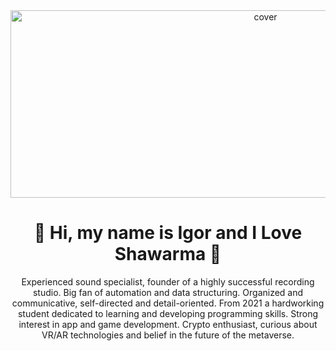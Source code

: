 <div align="center">
<img width="800pxl" height = "300pxl" src="https://media4.giphy.com/media/lovPEehUzdQRi1bgKk/giphy.gif?cid=6c09b952frrbu9kcwkj0c5562ms9w2n35h8kkihqfw2ag1cw&rid=giphy.gif&ct=s?h=257&la=en&w=759&hash=7EDF5B29736E43CAB153AEA504773656C3230C43" alt="cover" />
</div>

<div align="center">
<h1><b>🌯 Hi, my name is Igor and I Love Shawarma 🌯</b></h1>
</div>

<div align="center">
Experienced sound specialist, founder of a highly successful recording studio.
  Big fan of automation and data structuring. Organized and communicative, self-directed and detail-oriented.
  From 2021 a hardworking student dedicated to learning and developing programming skills.
  Strong interest in app and game development.
  Crypto enthusiast, curious about VR/AR technologies and belief in the future of the metaverse.
</div>
